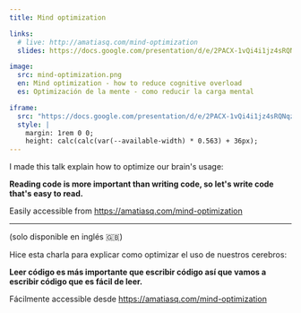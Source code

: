 ```yaml
---
title: Mind optimization

links:
  # live: http://amatiasq.com/mind-optimization
  slides: https://docs.google.com/presentation/d/e/2PACX-1vQi4i1jz4sRQNqz8iPt2B0BO3hnPbK0pX-3mU009Bnsk5nhDLUOQ8aAKNTL5mqnAn3dtKgflmQ90eWS/pub

image:
  src: mind-optimization.png
  en: Mind optimization - how to reduce cognitive overload
  es: Optimización de la mente - como reducir la carga mental

iframe:
  src: "https://docs.google.com/presentation/d/e/2PACX-1vQi4i1jz4sRQNqz8iPt2B0BO3hnPbK0pX-3mU009Bnsk5nhDLUOQ8aAKNTL5mqnAn3dtKgflmQ90eWS/embed?start=true&loop=true&delayms=3000"
  style: |
    margin: 1rem 0 0;
    height: calc(calc(var(--available-width) * 0.563) + 36px);
---
```


I made this talk explain how to optimize our brain's usage:

**Reading code is more important than writing code, so let's write code that's easy to read.**

Easily accessible from https://amatiasq.com/mind-optimization

---

(solo disponible en inglés 🇬🇧)

Hice esta charla para explicar como optimizar el uso de nuestros cerebros:

**Leer código es más importante que escribir código así que vamos a escribir código que es fácil de leer.**

Fácilmente accessible desde https://amatiasq.com/mind-optimization
